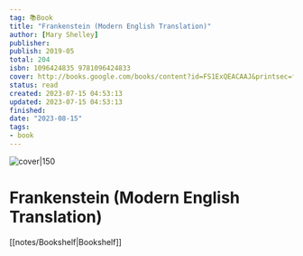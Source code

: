 ```yaml
---
tag: 📚Book
title: "Frankenstein (Modern English Translation)"
author: [Mary Shelley]
publisher: 
publish: 2019-05
total: 204
isbn: 1096424835 9781096424833
cover: http://books.google.com/books/content?id=FS1ExQEACAAJ&printsec=frontcover&img=1&zoom=1&source=gbs_api
status: read
created: 2023-07-15 04:53:13
updated: 2023-07-15 04:53:13
finished: 
date: "2023-08-15"
tags:
- book
---
```


![cover|150](http://books.google.com/books/content?id=FS1ExQEACAAJ&printsec=frontcover&img=1&zoom=1&source=gbs_api)

# Frankenstein (Modern English Translation)
[[notes/Bookshelf|Bookshelf]]